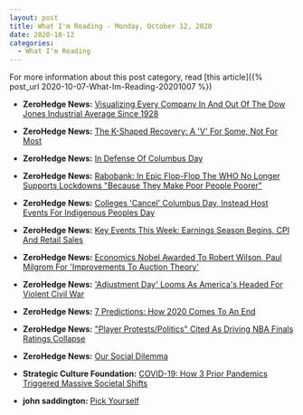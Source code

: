 ```yaml
---
layout: post
title: What I'm Reading - Monday, October 12, 2020
date: 2020-10-12
categories:
  - What I'm Reading
---
```


For more information about this post category, read [this article]({% post_url 2020-10-07-What-Im-Reading-20201007 %})

* **ZeroHedge News:** [Visualizing Every Company In And Out Of The Dow Jones Industrial Average Since 1928](https://www.zerohedge.com/markets/visualizing-every-company-and-out-dow-jones-industrial-average-1928)

* **ZeroHedge News:** [The K-Shaped Recovery:  A 'V' For Some, Not For Most](https://www.zerohedge.com/economics/k-shaped-recovery-v-some-not-most)

* **ZeroHedge News:** [In Defense Of Columbus Day](https://www.zerohedge.com/political/defense-columbus-day)

* **ZeroHedge News:** [Rabobank: In Epic Flop-Flop The WHO No Longer Supports Lockdowns "Because They Make Poor People Poorer"](https://www.zerohedge.com/markets/rabobank-epic-flop-flop-who-no-longer-supports-lockdowns-because-they-make-poor-people)

* **ZeroHedge News:** [Colleges 'Cancel' Columbus Day, Instead Host Events For Indigenous Peoples Day](https://www.zerohedge.com/political/colleges-cancel-columbus-day-instead-host-events-indigenous-peoples-day)

* **ZeroHedge News:** [Key Events This Week: Earnings Season Begins, CPI And Retail Sales](https://www.zerohedge.com/markets/key-events-week-earnings-season-begins-cpi-and-retail-sales)

* **ZeroHedge News:** [Economics Nobel Awarded To Robert Wilson, Paul Milgrom For 'Improvements To Auction Theory'](https://www.zerohedge.com/economics/economics-nobel-awarded-robert-wilson-paul-milgrom-improvements-auction-theory)

* **ZeroHedge News:** ['Adjustment Day' Looms As America's Headed For Violent Civil War](https://www.zerohedge.com/political/adjustment-day-looms-americas-headed-violent-civil-war)

* **ZeroHedge News:** [7 Predictions: How 2020 Comes To An End](https://www.zerohedge.com/markets/7-predictions-how-2020-comes-end)

* **ZeroHedge News:** ["Player Protests/Politics" Cited As Driving NBA Finals Ratings Collapse](https://www.zerohedge.com/political/nba-finals-ratings-collapse-game-3-continuing-trend-plunging-viewership)

* **ZeroHedge News:** [Our Social Dilemma](https://www.zerohedge.com/technology/our-social-dilemma)

* **Strategic Culture Foundation:** [COVID-19: How 3 Prior Pandemics Triggered Massive Societal Shifts](https://www.strategic-culture.org/news/2020/10/12/covid-19-how-3-prior-pandemics-triggered-massive-societal-shifts/)

* **john saddington:** [Pick Yourself](https://john.do/pick-yourself/)

